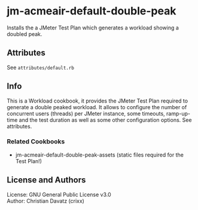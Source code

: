 # jm-acmeair-default-double-peak

Installs the a JMeter Test Plan which generates a workload showing a doubled peak. 

## Attributes
See `attributes/default.rb`

## Info
This is a Workload cookbook, it provides the JMeter Test Plan required to generate a double peaked workload. It allows to configure the number of concurrent users (threads) per JMeter instance, some timeouts, ramp-up-time and the test duration as well as some other configuration options. See attributes.

### Related Cookbooks
- jm-acmeair-default-double-peak-assets (static files required for the Test Plan!)

## License and Authors
License: GNU General Public License v3.0  
Author: Christian Davatz (crixx)